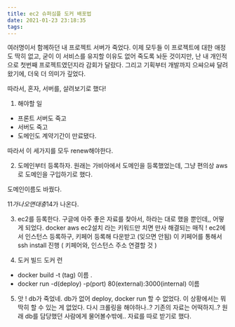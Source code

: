 ```yaml
---
title: ec2 슈퍼심플 도커 배포법
date: 2021-01-23 23:18:35
tags:
---
```


여러명이서 함께하던 내 프로젝트 서버가 죽었다.
이제 모두들 이 프로젝트에 대한 애정도 딱히 없고, 굳이 이 서비스를 유지할 이유도 없어 죽도록 놔둔 것이지만, 난 내 개인적으로 첫번째 프로젝트였던지라 감회가 달랐다. 그리고 기획부터 개발까지 으쌰으쌰 달려왔기에, 더욱 더 의미가 깊었다.

따라서, 혼자, 서버를, 살려보기로 했다!

1. 해야할 일

- 프론트 서버도 죽고
- 서버도 죽고
- 도메인도 계약기간이 만료됐다.

따라서 이 세가지를 모두 renew해야한다.

2. 도메인부터 등록하자.
   원래는 가비아에서 도메인을 등록했었는데, 그냥 편의상 aws로 도메인을 구입하기로 했다.

도메인이름도 바꿨다.

11$가 나오면 대충 14$가 나온다.

3. ec2를 등록한다.
   구글에 아주 좋은 자료를 찾아서, 하라는 대로 했을 뿐인데,, 어떻게 되었다.
   docker aws ec2설치 라는 키워드만 치면 만사 해결되는 매직 !
   ec2에서 인스턴스 등록하구, 키페어 등록해 다운받고 (잊으면 안됨)
   이 키페어를 통해서 ssh install 진행 ( 키페어와, 인스턴스 주소 연결할 것 )

4. 도커 빌드 도커 런

- docker build -t (tag) 이름 .
- docker run -d(deploy) -p(port) 80(external):3000(internal) 이름

5. 앗 ! db가 죽었네.
   db가 없어 deploy, docker run 할 수 없었다.
   이 상황에서는 뭐 딱히 할 수 있는 게 없었다. 다시 크롤링을 해야하나..? 기존의 자료는 어떡하지..?
   원래 db를 담당했던 사람에게 물어볼수밖에..
   자료를 따로 받기로 했다.

